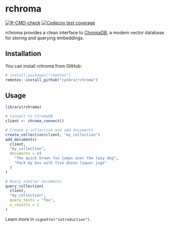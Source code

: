 
# rchroma

<!-- badges: start -->

[![R-CMD-check](https://github.com/cynkra/rchroma/actions/workflows/R-CMD-check.yaml/badge.svg)](https://github.com/cynkra/rchroma/actions/workflows/R-CMD-check.yaml)
[![Codecov test
coverage](https://codecov.io/gh/cynkra/rchroma/branch/main/graph/badge.svg)](https://app.codecov.io/gh/cynkra/rchroma?branch=main)
<!-- badges: end -->

rchroma provides a clean interface to
[ChromaDB](https://www.trychroma.com/), a modern vector database for
storing and querying embeddings.

## Installation

You can install rchroma from GitHub:

``` r
# install.packages("remotes")
remotes::install_github("cynkra/rchroma")
```

## Usage

``` r
library(rchroma)

# Connect to ChromaDB
client <- chroma_connect()

# Create a collection and add documents
create_collection(client, "my_collection")
add_documents(
  client,
  "my_collection",
  documents = c(
    "The quick brown fox jumps over the lazy dog",
    "Pack my box with five dozen liquor jugs"
  )
)

# Query similar documents
query_collection(
  client,
  "my_collection",
  query_texts = "fox",
  n_results = 2
)
```

Learn more in `vignette("introduction")`.
